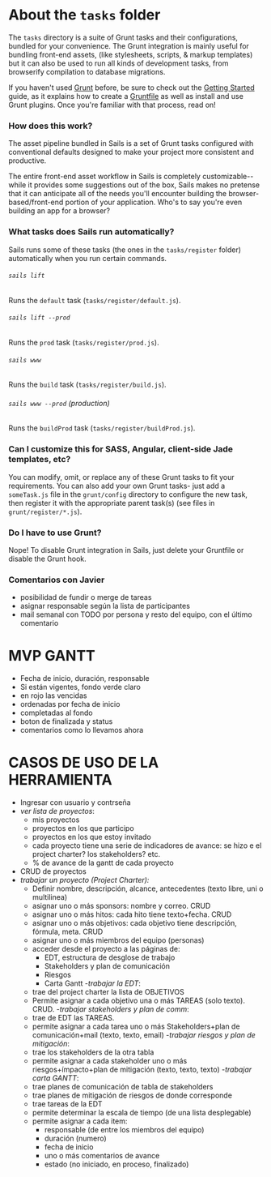 # About the `tasks` folder

The `tasks` directory is a suite of Grunt tasks and their configurations, bundled for your convenience.  The Grunt integration is mainly useful for bundling front-end assets, (like stylesheets, scripts, & markup templates) but it can also be used to run all kinds of development tasks, from browserify compilation to database migrations.

If you haven't used [Grunt](http://gruntjs.com/) before, be sure to check out the [Getting Started](http://gruntjs.com/getting-started) guide, as it explains how to create a [Gruntfile](http://gruntjs.com/sample-gruntfile) as well as install and use Grunt plugins. Once you're familiar with that process, read on!


### How does this work?

The asset pipeline bundled in Sails is a set of Grunt tasks configured with conventional defaults designed to make your project more consistent and productive.

The entire front-end asset workflow in Sails is completely customizable-- while it provides some suggestions out of the box, Sails makes no pretense that it can anticipate all of the needs you'll encounter building the browser-based/front-end portion of your application.  Who's to say you're even building an app for a browser?



### What tasks does Sails run automatically?

Sails runs some of these tasks (the ones in the `tasks/register` folder) automatically when you run certain commands.

###### `sails lift`

Runs the `default` task (`tasks/register/default.js`).

###### `sails lift --prod`

Runs the `prod` task (`tasks/register/prod.js`).

###### `sails www`

Runs the `build` task (`tasks/register/build.js`).

###### `sails www --prod` (production)

Runs the `buildProd` task (`tasks/register/buildProd.js`).


### Can I customize this for SASS, Angular, client-side Jade templates, etc?

You can modify, omit, or replace any of these Grunt tasks to fit your requirements. You can also add your own Grunt tasks- just add a `someTask.js` file in the `grunt/config` directory to configure the new task, then register it with the appropriate parent task(s) (see files in `grunt/register/*.js`).


### Do I have to use Grunt?

Nope! To disable Grunt integration in Sails, just delete your Gruntfile or disable the Grunt hook.


### Comentarios con Javier
- posibilidad de fundir o merge de tareas
- asignar responsable según la lista de participantes
- mail semanal con TODO por persona y resto del equipo, con el último comentario
# MVP GANTT
- Fecha de inicio, duración, responsable
- Si están vigentes, fondo verde claro
- en rojo las vencidas
- ordenadas por fecha de inicio
- completadas al fondo
- boton de finalizada y status
- comentarios como lo llevamos ahora

# CASOS DE USO DE LA HERRAMIENTA
- Ingresar con usuario y contrseña
- _ver lista de proyectos_:
    - mis proyectos
    - proyectos en los que participo
    - proyectos en los que estoy invitado
    - cada proyecto tiene una serie de indicadores de avance: se hizo e el project charter? los stakeholders? etc.
    - % de avance de la gantt de cada proyecto
- CRUD de proyectos
- _trabajar un proyecto (Project Charter):_
    - Definir nombre, descripción, alcance, antecedentes (texto libre, uni o multilinea)
    - asignar uno o más sponsors: nombre y correo. CRUD
    - asignar uno o más hitos: cada hito tiene texto+fecha. CRUD
    - asignar uno o más objetivos: cada objetivo tiene descripción, fórmula, meta. CRUD
    - asignar uno o más miembros del equipo (personas)
    - acceder desde el proyecto a las páginas de:
        - EDT, estructura de desglose de trabajo
        - Stakeholders y plan de comunicación
        - Riesgos
        - Carta Gantt
-_trabajar la EDT_:
    - trae del project charter la lista de OBJETIVOS
    - Permite asignar a cada objetivo una o más TAREAS (solo texto). CRUD.
-_trabajar stakeholders y plan de comm_:
    - trae de EDT las TAREAS.
    - permite asignar a cada tarea uno o más Stakeholders+plan de comunicación+mail (texto, texto, email)
 -_trabajar riesgos y plan de mitigación_:
    - trae los stakeholders de la otra tabla
    - permite asignar a cada stakeholder uno o más riesgos+ímpacto+plan de mitigación (texto, texto, texto)
-_trabajar carta GANTT_:
    - trae planes de comunicación de tabla de stakeholders
    - trae planes de mitigación de riesgos de donde corresponde
    - trae tareas de la EDT
    - permite determinar la escala de tiempo (de una lista desplegable)
    - permite asignar a cada item: 
        - responsable (de entre los miembros del equipo)
        - duración (numero)
        - fecha de inicio
        - uno o más comentarios de avance
        - estado (no iniciado, en proceso, finalizado)